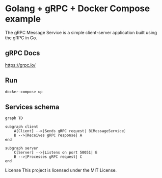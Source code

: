 # Golang + gRPC + Docker Compose example

The gRPC Message Service is a simple client-server application built using the gRPC in Go.

## gRPC Docs

https://grpc.io/

## Run

```bash
docker-compose up
```

## Services schema

```mermaid
graph TD

subgraph client
    A[Client] -->|Sends gRPC request| B[MessageService]
    B -->|Receives gRPC response| A
end

subgraph server
    C[Server] -->|Listens on port 50051| B
    B -->|Processes gRPC request| C
end
```

License
This project is licensed under the MIT License.
